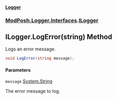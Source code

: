 #### [Logger](index.md 'index')
### [ModPosh.Logger.Interfaces](ModPosh.Logger.Interfaces.md 'ModPosh.Logger.Interfaces').[ILogger](ModPosh.Logger.Interfaces.ILogger.md 'ModPosh.Logger.Interfaces.ILogger')

## ILogger.LogError(string) Method

Logs an error message.

```csharp
void LogError(string message);
```
#### Parameters

<a name='ModPosh.Logger.Interfaces.ILogger.LogError(string).message'></a>

`message` [System.String](https://docs.microsoft.com/en-us/dotnet/api/System.String 'System.String')

The error message to log.